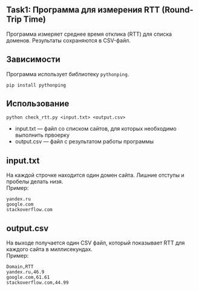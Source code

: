 ## Task1: Программа для измерения RTT (Round-Trip Time)

Программа измеряет среднее время отклика (RTT) для списка доменов. Результаты сохраняются в CSV-файл.

## Зависимости

Программа использует библиотеку `pythonping`.  
````
pip install pythonping
````

## Использование

```python check_rtt.py <input.txt> <output.csv>```
- input.txt — файл со списком сайтов, для которых необходимо выполнить првоерку
- output.csv — файл c результатом работы программы

## input.txt

На каждой строчке находится один домен сайта. Лишние отступы и пробелы делать низя.  
Пример:
````
yandex.ru
google.com
stackoverflow.com
````

## output.csv

На выходе получается один CSV файл, который показывает RTT для каждого сайта в миллисекундах.  
Пример:
````
Domain,RTT
yandex.ru,46.9
google.com,61.61
stackoverflow.com,44.99
````
